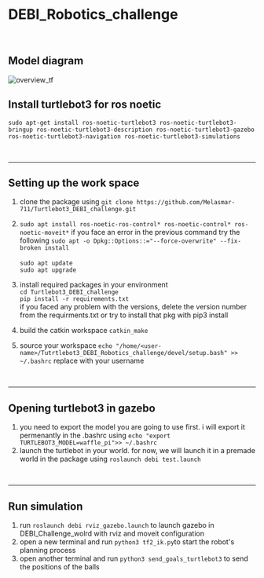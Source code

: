 # DEBI_Robotics_challenge

<br/>

## Model diagram 


![overview_tf](https://user-images.githubusercontent.com/114835445/232907309-46899771-ab2c-4855-9c35-7bcfdcb47bdc.png)



## Install turtlebot3 for ros noetic 
`sudo apt-get install ros-noetic-turtlebot3 ros-noetic-turtlebot3-bringup ros-noetic-turtlebot3-description ros-noetic-turtlebot3-gazebo ros-noetic-turtlebot3-navigation ros-noetic-turtlebot3-simulations`

<br/>

-------------------------------------------------------------
## Setting up the work space

1) clone the package using 
`git clone https://github.com/Melasmar-711/Turtlebot3_DEBI_challenge.git`

2) `sudo apt install ros-noetic-ros-control* ros-noetic-control* ros-noetic-moveit*`
   if you face an error in the previous command try the following 
   `sudo apt -o Dpkg::Options::="--force-overwrite" --fix-broken install`<br/>
   <br>`sudo apt update`<br/>
   `sudo apt upgrade`<br/>


3) install required packages in your environment<br/>
    `cd Turtlebot3_DEBI_challenge`     <br/>
    `pip install -r requirements.txt`
    <br/>
   if you faced any problem with the versions, delete the version number from the requirments.txt or try to install that pkg with pip3 install


4) build the catkin workspace `catkin_make`

5) source your workspace `echo "/home/<user-name>/Tutrtlebot3_DEBI_Robotics_challenge/devel/setup.bash" >> ~/.bashrc` replace <user-name> with your username
<br/>
   
-------------------------
   
## Opening turtlebot3 in gazebo

1) you need to export the model you are going to use first. i will export it permenantly in the .bashrc using `echo "export TURTLEBOT3_MODEL=waffle_pi">> ~/.bashrc`
2) launch the turtlebot in your world. for now, we will launch it in a premade world in the package using `roslaunch debi test.launch`
<br/>
   
-------------------------
   
## Run simulation 
   
1) run `roslaunch debi rviz_gazebo.launch` to launch gazebo in DEBI_Challenge_wolrd with rviz and moveit configuration
2) open a new terminal and run `python3 tf2_ik.py`to start the robot's planning process
3) open another terminal and run `python3 send_goals_turtlebot3` to send the positions of the balls 





